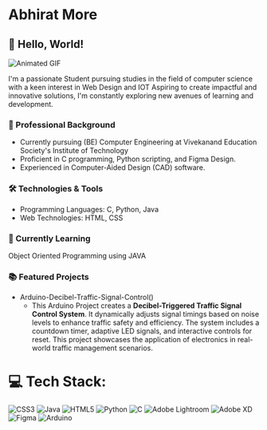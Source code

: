 # Abhirat More

## 👋 Hello, World!

![Animated GIF](https://user-images.githubusercontent.com/66934377/223913733-deb1d974-787d-43c4-b60d-eff538aa161e.gif)

I'm a passionate Student pursuing studies in the field of computer science with a keen interest in Web Design and IOT Aspiring to create impactful and innovative solutions, I'm constantly exploring new avenues of learning and development.

### 💼 Professional Background

- Currently pursuing (BE) Computer Engineering at Vivekanand Education Society's Institute of Technology
- Proficient in C programming, Python scripting, and Figma Design.
- Experienced in Computer-Aided Design (CAD) software.

### 🛠️ Technologies & Tools

- Programming Languages: C, Python, Java
- Web Technologies: HTML, CSS


### 🌱 Currently Learning

Object Oriented Programming using JAVA
### 📚 Featured Projects

- Arduino-Decibel-Traffic-Signal-Control()
  - This Arduino Project creates a **Decibel-Triggered Traffic Signal Control System**. It dynamically adjusts signal timings based on noise levels to enhance traffic safety and efficiency. The system includes a countdown timer, adaptive LED signals, and interactive controls for reset. This project showcases the application of electronics in real-world traffic management scenarios.

# 💻 Tech Stack:
![CSS3](https://img.shields.io/badge/css3-%231572B6.svg?style=for-the-badge&logo=css3&logoColor=white) ![Java](https://img.shields.io/badge/java-%23ED8B00.svg?style=for-the-badge&logo=java&logoColor=white) ![HTML5](https://img.shields.io/badge/html5-%23E34F26.svg?style=for-the-badge&logo=html5&logoColor=white) ![Python](https://img.shields.io/badge/python-3670A0?style=for-the-badge&logo=python&logoColor=ffdd54) ![C](https://img.shields.io/badge/c-%2300599C.svg?style=for-the-badge&logo=c&logoColor=white)    ![Adobe Lightroom](https://img.shields.io/badge/Adobe%20Lightroom-31A8FF.svg?style=for-the-badge&logo=Adobe%20Lightroom&logoColor=white)  ![Adobe XD](https://img.shields.io/badge/Adobe%20XD-470137?style=for-the-badge&logo=Adobe%20XD&logoColor=#FF61F6) 	![Figma](https://img.shields.io/badge/figma-%23F24E1E.svg?style=for-the-badge&logo=figma&logoColor=white)   ![Arduino](https://img.shields.io/badge/-Arduino-00979D?style=for-the-badge&logo=Arduino&logoColor=white)

